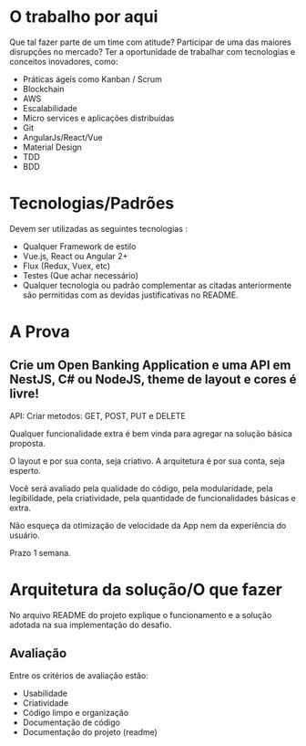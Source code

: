 # O trabalho por aqui

Que tal fazer parte de um time com atitude? Participar de uma das maiores disrupções no mercado? Ter a oportunidade de trabalhar com tecnologias e conceitos inovadores, como:

* Práticas ágeis como Kanban / Scrum
* Blockchain
* AWS
* Escalabilidade
* Micro services e aplicações distribuídas
* Git
* AngularJs/React/Vue
* Material Design
* TDD
* BDD

# Tecnologias/Padrões

Devem ser utilizadas as seguintes tecnologias :

* Qualquer Framework de estilo 
* Vue.js, React ou Angular 2+
* Flux (Redux, Vuex, etc)
* Testes (Que achar necessário) 
* Qualquer tecnologia ou padrão complementar as citadas anteriormente são permitidas com as devidas justificativas no README.

# A Prova
## Crie um Open Banking Application e uma API em NestJS, C# ou NodeJS, theme de layout e cores é livre!

API: Criar metodos: GET, POST, PUT e DELETE

Qualquer funcionalidade extra é bem vinda para agregar na solução básica proposta.

O layout e por sua conta, seja criativo.
A arquitetura é por sua conta, seja esperto. 

Você será avaliado pela qualidade do código, pela modularidade, pela legibilidade, pela criatividade, pela quantidade de funcionalidades básicas e extra.

Não esqueça da otimização de velocidade da App nem da experiência do usuário.

Prazo 1 semana.

# Arquitetura da solução/O que fazer

No arquivo README do projeto explique o funcionamento e a solução adotada na sua implementação do desafio.

## Avaliação

Entre os critérios de avaliação estão:

* Usabilidade
* Criatividade
* Código limpo e organização
* Documentação de código
* Documentação do projeto (readme)

